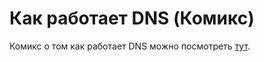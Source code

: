 # Как работает DNS (Комикс)

Комикс о том как работает DNS можно посмотреть [тут](https://howdns.works/ru/).
